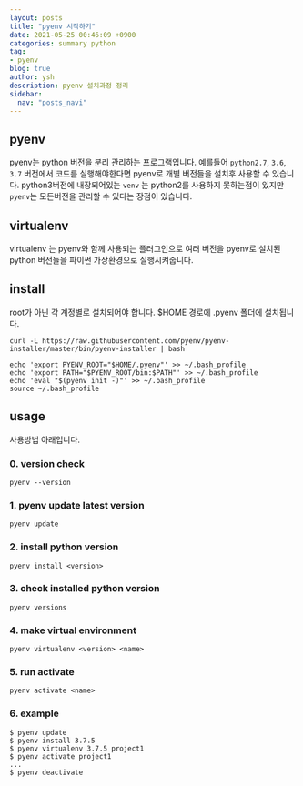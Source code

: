 ```yaml
---
layout: posts
title: "pyenv 시작하기"
date: 2021-05-25 00:46:09 +0900
categories: summary python
tag:
- pyenv
blog: true
author: ysh
description: pyenv 설치과정 정리
sidebar:
  nav: "posts_navi"
---
```


## pyenv
pyenv는 python 버전을 분리 관리하는 프로그램입니다. 예를들어 `python2.7`, `3.6`, `3.7` 버전에서 코드를 실행해야한다면 pyenv로 개별 버전들을 설치후 사용할 수 있습니다. python3버전에 내장되어있는 `venv` 는 python2를 사용하지 못하는점이 있지만 `pyenv`는 모든버전을 관리할 수 있다는 장점이 있습니다.

## virtualenv
virtualenv 는 pyenv와 함께 사용되는 플러그인으로 여러 버전을 pyenv로 설치된 python 버전들을 파이썬 가상환경으로 실행시켜줍니다.


## install
root가 아닌 각 계정별로 설치되어야 합니다. $HOME 경로에 .pyenv 폴더에 설치됩니다. 

```
curl -L https://raw.githubusercontent.com/pyenv/pyenv-installer/master/bin/pyenv-installer | bash

echo 'export PYENV_ROOT="$HOME/.pyenv"' >> ~/.bash_profile
echo 'export PATH="$PYENV_ROOT/bin:$PATH"' >> ~/.bash_profile
echo 'eval "$(pyenv init -)"' >> ~/.bash_profile
source ~/.bash_profile
```

## usage

사용방법 아래입니다. 
### 0. version check
```
pyenv --version
```

### 1. pyenv update latest version
```
pyenv update
```

### 2. install python version
```
pyenv install <version>
```

### 3. check installed python version
```
pyenv versions
```

### 4. make virtual environment
```
pyenv virtualenv <version> <name>
```

### 5. run activate
```
pyenv activate <name>
```

### 6. example
```
$ pyenv update
$ pyenv install 3.7.5
$ pyenv virtualenv 3.7.5 project1
$ pyenv activate project1
...
$ pyenv deactivate 
```